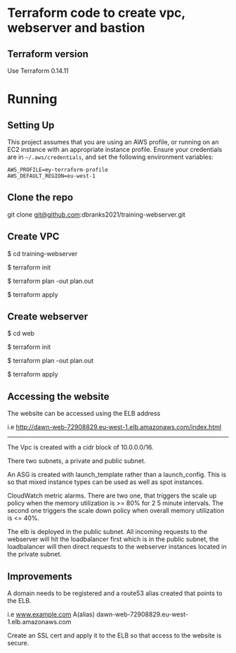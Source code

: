 # Terraform code to create vpc, webserver and bastion

Terraform version
-----------------

Use Terraform 0.14.11


Running
=======


Setting Up
----------
This project assumes that you are using an AWS profile, or running on an
EC2 instance with an appropriate instance profile. Ensure your
credentials are in `~/.aws/credentials`, and set the following
environment variables:

    AWS_PROFILE=my-terraform-profile
    AWS_DEFAULT_REGION=eu-west-1

Clone the repo
---------------

git clone git@github.com:dbranks2021/training-webserver.git

Create VPC
-----------------

$ cd training-webserver

$ terraform init

$ terraform plan -out plan.out

$ terraform apply

Create webserver
-----------------
$ cd web

$ terraform init

$ terraform plan -out plan.out

$ terraform apply

Accessing the website
----------------------
The website can be accessed using the ELB address

i.e http://dawn-web-72908829.eu-west-1.elb.amazonaws.com/index.html

---------------------------------------------------------------------------------------
The Vpc is created with a cidr block of 10.0.0.0/16.

There two subnets, a private and public subnet.

An ASG is created with launch_template rather than a launch_config. This is so that mixed instance types can be used as well as spot instances.

CloudWatch metric alarms. There are two one, that triggers the scale up policy when the memory utilization is >= 80% for 2 5 minute intervals. The second one triggers the scale down policy when  overall memory utilization is <= 40%.

The elb is deployed in the public subnet. All incoming requests to the webserver will hit the loadbalancer first which
is in the public subnet, the loadbalancer will then direct requests to the webserver instances located in  the private
subnet.

Improvements
--------------
A domain needs to be registered and a route53 alias created that points to the ELB. 

i.e www.example.com A(alias) dawn-web-72908829.eu-west-1.elb.amazonaws.com

Create an SSL cert and apply it to the ELB so that access to the website is secure.


